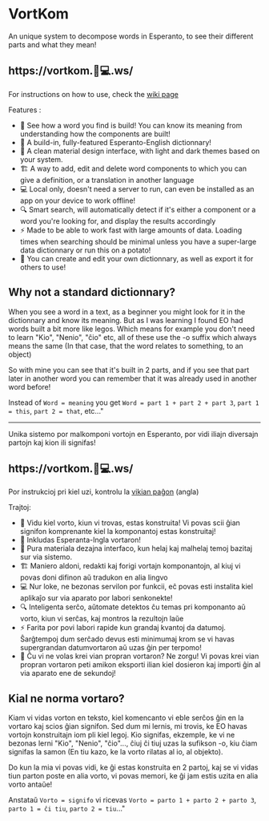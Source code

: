 # VortKom

An unique system to decompose words in Esperanto, to see their different parts and what they mean!

## https://vortkom.🦊💻.ws/

For instructions on how to use, check the [wiki page](https://github.com/helloyanis/Esperanto-Vortkomponentoj/wiki)

Features :

- 👀 See how a word you find is build! You can know its meaning from understanding how the components are built!
- 📖 A build-in, fully-featured Esperanto-English dictionnary!
- 🎨 A clean material design interface, with light and dark themes based on your system.
- 🏗️ A way to add, edit and delete word components to which you can give a definition, or a translation in another language
- 💻 Local only, doesn't need a server to run, can even be installed as an app on your device to work offline!
- 🔍 Smart search, will automatically detect if it's either a component or a word you're looking for, and display the results accordingly
- ⚡ Made to be able to work fast with large amounts of data. Loading times when searching should be minimal unless you have a super-large data dictionnary or run this on a potato!
- 📲 You can create and edit your own dictionnary, as well as export it for others to use!

## Why not a standard dictionnary?
When you see a word in a text, as a beginner you might look for it in the dictionnary and know its meaning. But as I was learning I found EO had words built a bit more like legos.
Which means for example you don't need to learn "Kio", "Nenio", "ĉio" etc, all of these use the -o suffix which always means the same (In that case, that the word relates to something, to an object)

So with mine you can see that it's built in 2 parts, and if you see that part later in another word you can remember that it was already used in another word before!

Instead of `Word = meaning` you get `Word = part 1 + part 2 + part 3`, `part 1 = this`, `part 2 = that`, etc..."

---

Unika sistemo por malkomponi vortojn en Esperanto, por vidi iliajn diversajn partojn kaj kion ili signifas!

## https://vortkom.🦊💻.ws/

Por instrukcioj pri kiel uzi, kontrolu la [vikian paĝon](https://github.com/helloyanis/Esperanto-Vortkomponentoj/wiki) (angla)

Trajtoj:

- 👀 Vidu kiel vorto, kiun vi trovas, estas konstruita! Vi povas scii ĝian signifon komprenante kiel la komponantoj estas konstruitaj!
- 📖 Inkludas Esperanta-Ingla vortaron!
- 🎨 Pura materiala dezajna interfaco, kun helaj kaj malhelaj temoj bazitaj sur via sistemo.
- 🏗️ Maniero aldoni, redakti kaj forigi vortajn komponantojn, al kiuj vi povas doni difinon aŭ tradukon en alia lingvo
- 💻 Nur loke, ne bezonas servilon por funkcii, eĉ povas esti instalita kiel aplikaĵo sur via aparato por labori senkonekte!
- 🔍 Inteligenta serĉo, aŭtomate detektos ĉu temas pri komponanto aŭ vorto, kiun vi serĉas, kaj montros la rezultojn laŭe
- ⚡ Farita por povi labori rapide kun grandaj kvantoj da datumoj. Ŝarĝtempoj dum serĉado devus esti minimumaj krom se vi havas supergrandan datumvortaron aŭ uzas ĝin per terpomo!
- 📲 Ĉu vi ne volas krei vian propran vortaron? Ne zorgu! Vi povas krei vian propran vortaron peti amikon eksporti ilian kiel dosieron kaj importi ĝin al via aparato ene de sekundoj!

## Kial ne norma vortaro?
Kiam vi vidas vorton en teksto, kiel komencanto vi eble serĉos ĝin en la vortaro kaj scios ĝian signifon. Sed dum mi lernis, mi trovis, ke EO havas vortojn konstruitajn iom pli kiel legoj.
Kio ​​signifas, ekzemple, ke vi ne bezonas lerni "Kio", "Nenio", "ĉio"..., ĉiuj ĉi tiuj uzas la sufikson -o, kiu ĉiam signifas la samon (En tiu kazo, ke la vorto rilatas al io, al objekto).

Do kun la mia vi povas vidi, ke ĝi estas konstruita en 2 partoj, kaj se vi vidas tiun parton poste en alia vorto, vi povas memori, ke ĝi jam estis uzita en alia vorto antaŭe!

Anstataŭ `Vorto = signifo` vi ricevas `Vorto = parto 1 + parto 2 + parto 3`, `parto 1 = ĉi tiu`, `parto 2 = tiu`..."